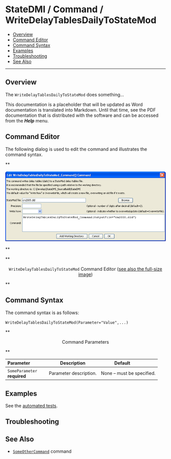 # StateDMI / Command / WriteDelayTablesDailyToStateMod #

* [Overview](#overview)
* [Command Editor](#command-editor)
* [Command Syntax](#command-syntax)
* [Examples](#examples)
* [Troubleshooting](#troubleshooting)
* [See Also](#see-also)

-------------------------

## Overview ##

The `WriteDelayTablesDailyToStateMod` does something...

This documentation is a placeholder that will be updated as Word documentation is translated into Markdown.
Until that time, see the PDF documentation that is distributed with the software and can be accessed
from the ***Help*** menu.

## Command Editor ##

The following dialog is used to edit the command and illustrates the command syntax.

**<p style="text-align: center;">
![WriteDelayTablesDailyToStateMod](WriteDelayTablesDailyToStateMod.png)
</p>**

**<p style="text-align: center;">
`WriteDelayTablesDailyToStateMod` Command Editor (<a href="../WriteDelayTablesDailyToStateMod.png">see also the full-size image</a>)
</p>**

## Command Syntax ##

The command syntax is as follows:

```text
WriteDelayTablesDailyToStateMod(Parameter="Value",...)
```
**<p style="text-align: center;">
Command Parameters
</p>**

| **Parameter**&nbsp;&nbsp;&nbsp;&nbsp;&nbsp;&nbsp;&nbsp;&nbsp;&nbsp;&nbsp;&nbsp;&nbsp; | **Description** | **Default**&nbsp;&nbsp;&nbsp;&nbsp;&nbsp;&nbsp;&nbsp;&nbsp;&nbsp;&nbsp; |
| --------------|-----------------|----------------- |
|`SomeParameter`<br>**required**|Parameter description.|None – must be specified.|

## Examples ##

See the [automated tests](https://github.com/OpenCDSS/cdss-app-statedmi-test/tree/master/test/regression/commands/WriteDelayTablesDailyToStateMod).

## Troubleshooting ##

## See Also ##

* [`SomeOtherCommand`](../SomeOtherCommand/SomeOtherCommand) command
